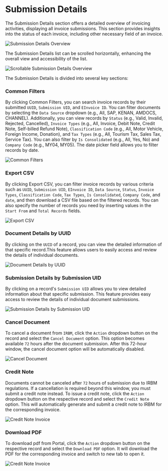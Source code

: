 # Submission Details

The Submission Details section offers a detailed overview of invoicing activities, displaying all invoice submissions. This section provides insights into the status of each invoice, including other necessary field of an invoice. 


![Submission Details Overview](../_media/submissionDetails1.png)

The Submission Details list can be scrolled horizontally, enhancing the overall view and accessibility of the list.

![Scrollable Submission Details Overview](../_media/submissionDetails4.png)


The Submission Details is divided into several key sections:


### Common Filters

By clicking Common Filters, you can search invoice records by their submitted `UUID`, `Submission UID`, and `EInvoice ID`. You can filter documents by selecting the `Data Source` dropdown (e.g., All, SAP, KENAN, AMDOCS, CHANNEL). Additionally, you can view records by `Status` (e.g., Valid, Invalid, Rejected, Cancelled), `Invoice Types` (e.g., All, Invoice, Debit Note, Credit Note, Self-billed Refund Note), `Classification Code` (e.g., All, Motor Vehicle, Foreign Income, Donation), and `Tax Types` (e.g., All, Tourism Tax, Sales Tax, Service Tax). You can also filter by `Is Consolidated` (e.g., All, Yes, No) and `Company Code` (e.g., MY04, MY05). The date picker field allows you to filter records by date.

![Common Filters](../_media/submissionDetails5.png)


### Export CSV

By clicking Export CSV, you can filter invoice records by various criteria such as `UUID`, `Submission UID`, `EInvoice ID`, `Data Source`, `Status`, `Invoice Types`, `Classification Code`, `Tax Types`, `Is Consolidated`, `Company Code`, and `date`, and then download a CSV file based on the filtered records. You can also specify the number of records you need by inserting values in the `Start From` and `Total Records` fields.

![Export CSV](../_media/submissionDetails7.png)



### Document Details by UUID

By clicking on the `UUID` of a record, you can view the detailed information of that specific record.This feature allows users to easily access and review the details of individual documents.


![Document Details by UUID](../_media/submissionDetails2.png)


### Submission Details by Submission UID

By clicking on a record's `Submission UID` allows you to view detailed information about that specific submission. This feature provides easy access to review the details of individual document submissions.


![Submission Details by Submission UID](../_media/submissionDetails3.png)


### Cancel Document

To cancel a document from `IRBM`, click the `Action` dropdown button on the record and select the `Cancel Document` option. This option becomes available `72` hours after the document submission. After this 72-hour window, the cancel document option will be automatically disabled.

![Cancel Document](../_media/submissionDetails9.png)


### Credit Note

Documents cannot be canceled after `72` hours of submission due to IRBM regulations. If a cancellation is required beyond this window, you must submit a credit note instead. To issue a credit note, click the `Action` dropdown button on the respective record and select the `Credit Note` option. This will automatically generate and submit a credit note to IRBM for the corresponding invoice.

![Credit Note Invoice](../_media/submissionDetails8.png)


### Download PDF

To download pdf from Portal, click the `Action` dropdown button on the respective record and select the `Download PDF` option. It will download the PDF for the corresponding invoice and switch to new tab to open it.

![Credit Note Invoice](../_media/submissionDetails8.png)
